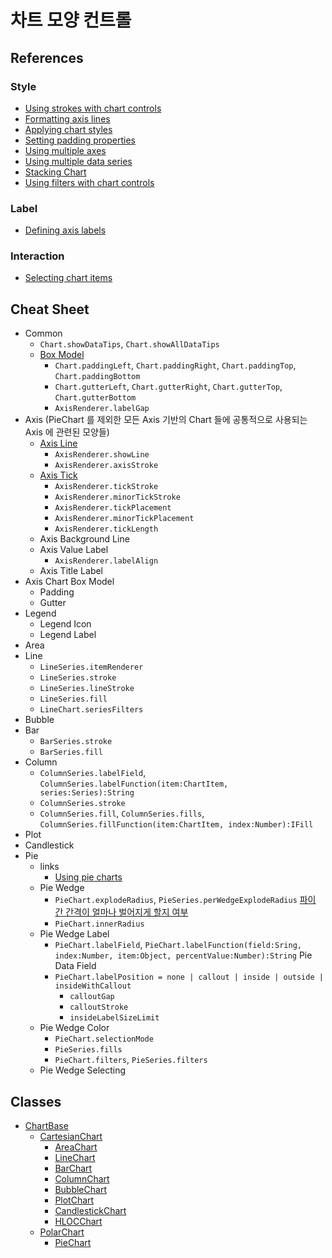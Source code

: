 # 차트 모양 컨트롤

## References

### Style
- [Using strokes with chart controls](http://help.adobe.com/en_US/flex/using/WS2db454920e96a9e51e63e3d11c0bf69084-7c65.html#WS2db454920e96a9e51e63e3d11c0bf65816-7ff2)
- [Formatting axis lines](http://help.adobe.com/en_US/flex/using/WS2db454920e96a9e51e63e3d11c0bf65816-7ff4.html)
- [Applying chart styles](http://help.adobe.com/en_US/flex/using/WS2db454920e96a9e51e63e3d11c0bf65816-7fff.html#WS2db454920e96a9e51e63e3d11c0bf65816-7ff9)
- [Setting padding properties](http://help.adobe.com/en_US/flex/using/WS2db454920e96a9e51e63e3d11c0bf65816-7ff6.html)
- [Using multiple axes](http://help.adobe.com/en_US/flex/using/WS2db454920e96a9e51e63e3d11c0bf69084-7c4f.html)
- [Using multiple data series](http://help.adobe.com/en_US/flex/using/WS2db454920e96a9e51e63e3d11c0bf69084-7c6c.html)
- [Stacking Chart](http://livedocs.adobe.com/flex/3/html/help.html?content=charts_displayingdata_11.html)
- [Using filters with chart controls](http://help.adobe.com/en_US/flex/using/WS2db454920e96a9e51e63e3d11c0bf69084-7e69.html)

### Label
- [Defining axis labels](http://help.adobe.com/en_US/flex/using/WS2db454920e96a9e51e63e3d11c0bf69084-7c24.html#WS2db454920e96a9e51e63e3d11c0bf69084-7c4e)

### Interaction

- [Selecting chart items](http://help.adobe.com/en_US/flex/using/WS2db454920e96a9e51e63e3d11c0bf69084-7bfd.html)

## Cheat Sheet

- Common
	- `Chart.showDataTips`, `Chart.showAllDataTips`
	- [Box Model](http://help.adobe.com/en_US/flex/using/WS2db454920e96a9e51e63e3d11c0bf65816-7ff6.html)
		- `Chart.paddingLeft`, `Chart.paddingRight`, `Chart.paddingTop`, `Chart.paddingBottom`
		- `Chart.gutterLeft`, `Chart.gutterRight`, `Chart.gutterTop`, `Chart.gutterBottom`
		- `AxisRenderer.labelGap`
- Axis (PieChart 를 제외한 모든 Axis 기반의 Chart 들에 공통적으로 사용되는 Axis 에 관련된 모양들) 
	- [Axis Line](http://help.adobe.com/en_US/flex/using/WS2db454920e96a9e51e63e3d11c0bf65816-7ff4.html)
		- `AxisRenderer.showLine`
		- `AxisRenderer.axisStroke`
	- [Axis Tick](http://help.adobe.com/en_US/flex/using/WS2db454920e96a9e51e63e3d11c0bf69084-7c19.html)
		- `AxisRenderer.tickStroke`
		- `AxisRenderer.minorTickStroke`
		- `AxisRenderer.tickPlacement`
		- `AxisRenderer.minorTickPlacement`
		- `AxisRenderer.tickLength`
	- Axis Background Line
	- Axis Value Label
		- `AxisRenderer.labelAlign`
	- Axis Title Label
- Axis Chart Box Model
	- Padding
	- Gutter
- Legend
	- Legend Icon
	- Legend Label
- Area
- Line
	- `LineSeries.itemRenderer`
	- `LineSeries.stroke`
	- `LineSeries.lineStroke`
	- `LineSeries.fill`
	- `LineChart.seriesFilters`
- Bubble
- Bar
	- `BarSeries.stroke`
	- `BarSeries.fill`
- Column
	- `ColumnSeries.labelField`, `ColumnSeries.labelFunction(item:ChartItem, series:Series):String`
	- `ColumnSeries.stroke`
	- `ColumnSeries.fill`, `ColumnSeries.fills`, `ColumnSeries.fillFunction(item:ChartItem, index:Number):IFill`
- Plot
- Candlestick
- Pie
	- links
		- [Using pie charts](http://help.adobe.com/en_US/flex/using/WS2db454920e96a9e51e63e3d11c0bf6568f-8000.html)
	- Pie Wedge
		- `PieChart.explodeRadius`, `PieSeries.perWedgeExplodeRadius` [파이 간 간격이 얼마나 벌어지게 할지 여부](http://help.adobe.com/en_US/flex/using/WS2db454920e96a9e51e63e3d11c0bf6568f-8000.html#WS2db454920e96a9e51e63e3d11c0bf6568f-7ff1)
		- `PieChart.innerRadius`
	- Pie Wedge Label
		- `PieChart.labelField`, `PieChart.labelFunction(field:Sring, index:Number, item:Object, percentValue:Number):String` Pie Data Field
		- `PieChart.labelPosition = none | callout | inside | outside | insideWithCallout`
			- `calloutGap`
			- `calloutStroke`
			- `insideLabelSizeLimit`
	- Pie Wedge Color
		- `PieChart.selectionMode`
		- `PieSeries.fills`
		- `PieChart.filters`, `PieSeries.filters`
	- Pie Wedge Selecting
	
## Classes

- [ChartBase](http://help.adobe.com/ko_KR/FlashPlatform/reference/actionscript/3/mx/charts/chartClasses/ChartBase.html)
	- [CartesianChart](http://help.adobe.com/ko_KR/FlashPlatform/reference/actionscript/3/mx/charts/chartClasses/CartesianChart.html)
		- [AreaChart](http://help.adobe.com/ko_KR/FlashPlatform/reference/actionscript/3/mx/charts/AreaChart.html)
		- [LineChart](http://help.adobe.com/ko_KR/FlashPlatform/reference/actionscript/3/mx/charts/LineChart.html)
		- [BarChart](http://help.adobe.com/ko_KR/FlashPlatform/reference/actionscript/3/mx/charts/BarChart.html)
		- [ColumnChart](http://help.adobe.com/ko_KR/FlashPlatform/reference/actionscript/3/mx/charts/ColumnChart.html)
		- [BubbleChart](http://help.adobe.com/ko_KR/FlashPlatform/reference/actionscript/3/mx/charts/BubbleChart.html)
		- [PlotChart](http://help.adobe.com/ko_KR/FlashPlatform/reference/actionscript/3/mx/charts/PlotChart.html)
		- [CandlestickChart](http://help.adobe.com/ko_KR/FlashPlatform/reference/actionscript/3/mx/charts/CandlestickChart.html)
		- [HLOCChart](http://help.adobe.com/ko_KR/FlashPlatform/reference/actionscript/3/mx/charts/HLOCChart.html)
	- [PolarChart](http://help.adobe.com/ko_KR/FlashPlatform/reference/actionscript/3/mx/charts/chartClasses/PolarChart.html)
		- [PieChart](http://help.adobe.com/ko_KR/FlashPlatform/reference/actionscript/3/mx/charts/PieChart.html)
		
	
	